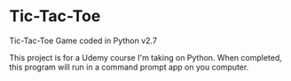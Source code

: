 # Tic-Tac-Toe
Tic-Tac-Toe Game coded in Python v2.7

This project is for a Udemy course I'm taking on Python.
When completed, this program will run in a command prompt app on you computer.
